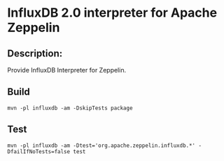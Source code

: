 InfluxDB 2.0 interpreter for Apache Zeppelin
============================================

## Description:

Provide InfluxDB Interpreter for Zeppelin.

## Build

```
mvn -pl influxdb -am -DskipTests package
```

## Test

```
mvn -pl influxdb -am -Dtest='org.apache.zeppelin.influxdb.*' -DfailIfNoTests=false test
```
